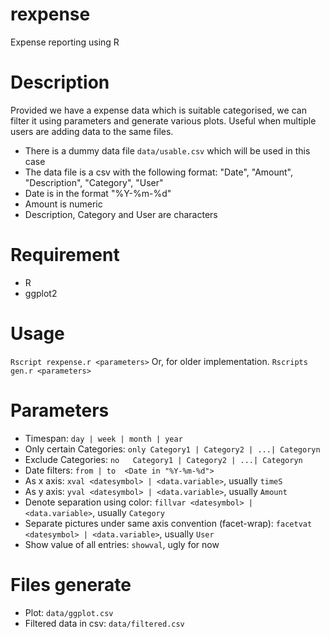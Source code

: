 # rexpense
Expense reporting using R

# Description
Provided we have a expense data which is suitable categorised, we can filter it using parameters and generate various plots.
Useful when multiple users are adding data to the same files.
* There is a dummy data file `data/usable.csv` which will be used in this case
* The data file is a csv with the following format:
"Date", "Amount", "Description", "Category", "User"
* Date is in the format "%Y-%m-%d"
* Amount is numeric
* Description, Category and User are characters

# Requirement
* R
* ggplot2

# Usage
`Rscript rexpense.r <parameters>`
Or, for older implementation.
`Rscripts gen.r <parameters>`

# Parameters
* Timespan: `day | week | month | year`
* Only certain Categories: `only Category1 | Category2 | ...| Categoryn`
* Exclude Categories:      `no   Category1 | Category2 | ...| Categoryn`
* Date filters: `from | to  <Date in "%Y-%m-%d">`
* As x axis: `xval <datesymbol> | <data.variable>`, usually `timeS`
* As y axis: `yval <datesymbol> | <data.variable>`, usually `Amount`
* Denote separation using color: `fillvar <datesymbol> | <data.variable>`, usually `Category`
* Separate pictures under same axis convention (facet-wrap): `facetvat <datesymbol> | <data.variable>`, usually `User`
* Show value of all entries: `showval`, ugly for now

# Files generate
* Plot: `data/ggplot.csv`
* Filtered data in csv: `data/filtered.csv`



